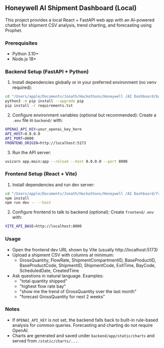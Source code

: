 ## Honeywell AI Shipment Dashboard (Local)

This project provides a local React + FastAPI web app with an AI-powered chatbot for shipment CSV analysis, trend charting, and forecasting using Prophet.

### Prerequisites
- Python 3.10+
- Node.js 18+

### Backend Setup (FastAPI + Python)
1. Install dependencies globally or in your preferred environment (no venv required):
```bash
cd "/Users/apple/Documents/Jonath/Hackathons/Honeywell /AI Dashboard/backend"
python3 -m pip install --upgrade pip
pip install -r requirements.txt
```

2. Configure environment variables (optional but recommended):
Create a `.env` file in `backend/` with:
```bash
OPENAI_API_KEY=your_openai_key_here
API_HOST=0.0.0.0
API_PORT=8000
FRONTEND_ORIGIN=http://localhost:5173
```

3. Run the API server:
```bash
uvicorn app.main:app --reload --host 0.0.0.0 --port 8000
```

### Frontend Setup (React + Vite)
1. Install dependencies and run dev server:
```bash
cd "/Users/apple/Documents/Jonath/Hackathons/Honeywell /AI Dashboard/frontend"
npm install
npm run dev -- --host
```

2. Configure frontend to talk to backend (optional):
Create `frontend/.env` with:
```bash
VITE_API_BASE=http://localhost:8000
```

### Usage
- Open the frontend dev URL shown by Vite (usually http://localhost:5173)
- Upload a shipment CSV with columns at minimum:
  - GrossQuantity, FlowRate, ShipmentCompartmentID, BaseProductID, BaseProductCode,
    ShipmentID, ShipmentCode, ExitTime, BayCode, ScheduledDate, CreatedTime
- Ask questions in natural language. Examples:
  - "total quantity shipped"
  - "highest flow rate bay"
  - "show me the trend of GrossQuantity over the last month"
  - "forecast GrossQuantity for next 2 weeks"

### Notes
- If `OPENAI_API_KEY` is not set, the backend falls back to built-in rule-based analysis for common queries. Forecasting and charting do not require OpenAI.
- Charts are generated and saved under `backend/app/static/charts` and served from `/static/charts/...`.


